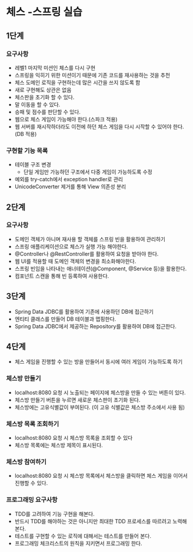 # 체스 -스프링 실습

## 1단계
### 요구사항
* 레벨1 마지막 미션인 체스를 다시 구현
* 스프링을 익히기 위한 미션이기 때문에 기존 코드를 재사용하는 것을 추천
* 체스 도메인 로직을 구현하는데 많은 시간을 쓰지 않도록 함
* 새로 구현해도 상관은 없음
* 체스판을 초기화 할 수 있다.
* 말 이동을 할 수 있다.
* 승패 및 점수를 판단할 수 있다.
* 웹으로 체스 게임이 가능해야 한다.(스파크 적용)
* 웹 서버를 재시작하더라도 이전에 하던 체스 게임을 다시 시작할 수 있어야 한다.(DB 적용)

### 구현할 기능 목록 
* 테이블 구조 변경
    - 단일 게임만 가능하던 구조에서 다중 게임이 가능하도록 수정
* 예외를 try-catch에서 exception handler로 관리 
* UnicodeConverter 제거를 통해 View 의존성 분리

## 2단계
### 요구사항
* 도메인 객체가 아니며 재사용 할 객체를 스프링 빈을 활용하여 관리하기
* 스프링 애플리케이션으로 체스가 실행 가능 해야한다.
* @Controller나 @RestController를 활용하여 요청을 받아야 한다.
* 웹 UI를 적용할 때 도메인 객체의 변경을 최소화해야한다.
* 스프링 빈임을 나타내는 애너테이션(@Component, @Service 등)을 활용한다.
* 컴포넌트 스캔을 통해 빈 등록하여 사용한다.

## 3단계 
* Spring Data JDBC를 활용하여 기존에 사용하던 DB에 접근하기
* 엔티티 클래스를 만들어 DB 테이블과 맵핑한다.
* Spring Data JDBC에서 제공하는 Repository를 활용하여 DB에 접근한다.

## 4단계
* 체스 게임을 진행할 수 있는 방을 만들어서 동시에 여러 게임이 가능하도록 하기
### 체스방 만들기
* localhost:8080 요청 시 노출되는 페이지에 체스방을 만들 수 있는 버튼이 있다.
* 체스방 만들기 버튼을 누르면 새로운 체스판이 초기화 된다.
* 체스방에는 고유식별값이 부여된다. (이 고유 식별값은 체스방 주소에서 사용 됨)
### 체스방 목록 조회하기
* localhost:8080 요청 시 체스방 목록을 조회할 수 있다
* 체스방 목록에는 체스방 제목이 표시된다.
### 체스방 참여하기
* localhost:8080 요청 시 체스방 목록에서 체스방을 클릭하면 체스 게임을 이어서 진행할 수 있다.
### 프로그래밍 요구사항
* TDD를 고려하여 기능 구현을 해본다.
* 반드시 TDD를 해야하는 것은 아니지만 최대한 TDD  프로세스를 따르려고 노력해본다.
* 테스트를 구현할 수 있는 로직에 대해서는 테스트를 만들어 본다.
* 프로그래밍 체크리스트의 원칙을 지키면서 프로그래밍 한다.